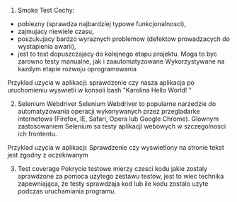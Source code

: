 1. Smoke Test
Cechy:
  - pobiezny (sprawdza najbardziej typowe funkcjonalnosci),
  - zajmujacy niewiele czasu,
  - poszukujacy bardzo wyraznych problemow (defektow prowadzacych do wystapienia
    awarii),
  - jest to test dopuszczajacy do kolejnego etapu projektu.
Moga to byc zarowno testy manualne, jak i zaautomatyzowane
Wykorzystywane na kazdym etapie rozwoju oprogramowania

Przyklad uzycia w aplikacji:
sprawdzenie czy nasza aplikacja po uruchomieniu wyswietli w konsoli bash
 "Karolina Hello World! "

 2. Selenium Webdriver
Selenium Webdriver to popularne narzedzie do automatyzowania operacji wykonywanych
przez przegladarke internetowa (Firefox, IE, Safari, Opera lub Google Chrome).
Glownym zastosowaniem Selenium sa testy aplikacji webowych w szczegolnosci ich frontentu.

Przyklad uzycia w aplikacji:
Sprawdzenie czy wyswietlony na stronie tekst jest zgodny z oczekiwanym

3. Test coverage
Pokrycie testowe mierzy czesci kodu jakie zostaly sprawdzone za pomoca uzytego
zestawu testow, jest to wiec technika zapewniająca, że ​​testy sprawdzaja kod lub
ile kodu zostalo uzyte podczas uruchamiania programu.
